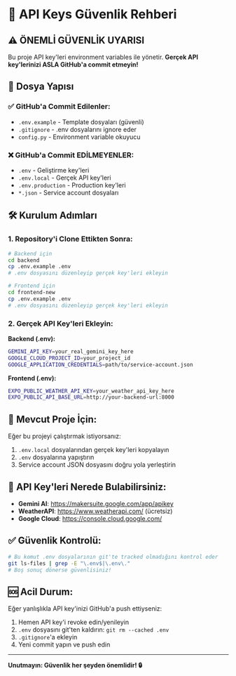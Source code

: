 # 🔐 API Keys Güvenlik Rehberi

## ⚠️ ÖNEMLİ GÜVENLİK UYARISI

Bu proje API key'leri environment variables ile yönetir. **Gerçek API key'lerinizi ASLA GitHub'a commit etmeyin!**

## 📁 Dosya Yapısı

### ✅ GitHub'a Commit Edilenler:
- `.env.example` - Template dosyaları (güvenli)
- `.gitignore` - .env dosyalarını ignore eder
- `config.py` - Environment variable okuyucu

### ❌ GitHub'a Commit EDİLMEYENLER:
- `.env` - Geliştirme key'leri 
- `.env.local` - Gerçek API key'leri
- `.env.production` - Production key'leri
- `*.json` - Service account dosyaları

## 🛠️ Kurulum Adımları

### 1. Repository'i Clone Ettikten Sonra:

```bash
# Backend için
cd backend
cp .env.example .env
# .env dosyasını düzenleyip gerçek key'leri ekleyin

# Frontend için  
cd frontend-new
cp .env.example .env
# .env dosyasını düzenleyip gerçek key'leri ekleyin
```

### 2. Gerçek API Key'leri Ekleyin:

**Backend (.env):**
```bash
GEMINI_API_KEY=your_real_gemini_key_here
GOOGLE_CLOUD_PROJECT_ID=your_project_id
GOOGLE_APPLICATION_CREDENTIALS=path/to/service-account.json
```

**Frontend (.env):**
```bash
EXPO_PUBLIC_WEATHER_API_KEY=your_weather_api_key_here
EXPO_PUBLIC_API_BASE_URL=http://your-backend-url:8000
```

## 🔄 Mevcut Proje İçin:

Eğer bu projeyi çalıştırmak istiyorsanız:

1. `.env.local` dosyalarından gerçek key'leri kopyalayın
2. `.env` dosyalarına yapıştırın  
3. Service account JSON dosyasını doğru yola yerleştirin

## 🚨 API Key'leri Nerede Bulabilirsiniz:

- **Gemini AI**: https://makersuite.google.com/app/apikey
- **WeatherAPI**: https://www.weatherapi.com/ (ücretsiz)
- **Google Cloud**: https://console.cloud.google.com/

## ✅ Güvenlik Kontrolü:

```bash
# Bu komut .env dosyalarının git'te tracked olmadığını kontrol eder
git ls-files | grep -E "\.env$|\.env\."
# Boş sonuç dönerse güvenlisiniz!
```

## 🆘 Acil Durum:

Eğer yanlışlıkla API key'inizi GitHub'a push ettiyseniz:

1. Hemen API key'i revoke edin/yenileyin
2. `.env` dosyasını git'ten kaldırın: `git rm --cached .env`
3. `.gitignore`'a ekleyin
4. Yeni commit yapın ve push edin

---

**Unutmayın: Güvenlik her şeyden önemlidir! 🔒**

